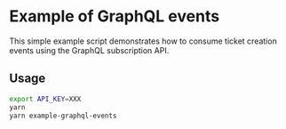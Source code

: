 # Example of GraphQL events

This simple example script demonstrates how to consume ticket creation events using the GraphQL subscription API.

## Usage
```bash
export API_KEY=XXX
yarn
yarn example-graphql-events
```

